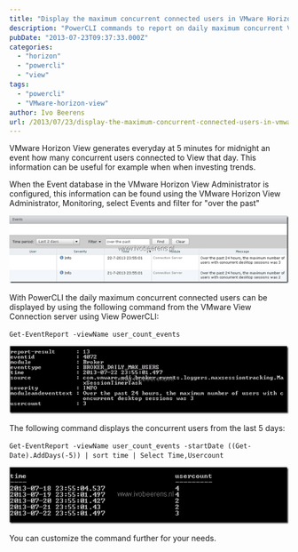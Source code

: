 ```yaml
---
title: "Display the maximum concurrent connected users in VMware Horizon View with PowerCLI"
description: "PowerCLI commands to report on daily maximum concurrent View user connections."
pubDate: "2013-07-23T09:37:33.000Z"
categories: 
  - "horizon"
  - "powercli"
  - "view"
tags: 
  - "powercli"
  - "VMware-horizon-view"
author: Ivo Beerens
url: /2013/07/23/display-the-maximum-concurrent-connected-users-in-vmware-horizon-view-with-powercli/
---
```


VMware Horizon View generates everyday at 5 minutes for midnight an event how many concurrent users connected to View that day. This information can be useful for example when when investing trends.

When the Event database in the VMware Horizon View Administrator is configured, this information can be found using the VMware Horizon View Administrator, Monitoring, select Events and filter for "over the past"

[![image](images/image_thumb6.png "image")](images/image6.png)

With PowerCLI the daily maximum concurrent connected users can be displayed by using the following command from the VMware View Connection server using View PowerCLI:

`Get-EventReport -viewName user_count_events`

[![image](images/image_thumb7.png "image")](images/image7.png)

The following command displays the concurrent users from the last 5 days:

`Get-EventReport -viewName user_count_events -startDate ((Get-Date).AddDays(-5)) | sort time | Select Time,Usercount`

[![image](images/image_thumb8.png "image")](images/image8.png)

You can customize the command further for your needs.